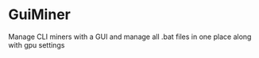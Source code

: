 # GuiMiner
 Manage CLI miners with a GUI and manage all .bat files in one place along with gpu settings

